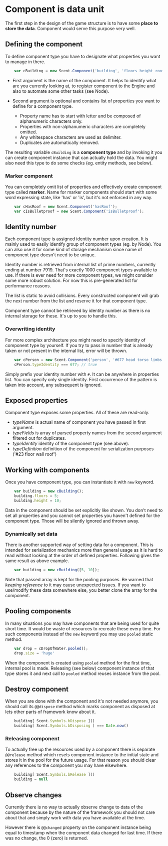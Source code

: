 # Component is data unit

The first step in the design of the game structure is to have some **place to store the data**. Component would serve this purpose very well.

## Defining the component

To define component type you have to designate what properties you want to manage in there.

```js
	var cBuilding = new Scent.Component('building', 'floors height roofType');
```

 * First argument is the name of the component. It helps to identify what are you currently looking at, to register component to the Engine and also to automate some other tasks (see Node).

 * Second argument is optional and contains list of properties you want to define for a component type.

   - Property name has to start with letter and be composed of alphanumeric characters only.
   - Properties with non-alphanumeric characters are completely omitted.
   - Any whitespace characters are used as delimiter.
   - Duplicates are automatically removed.

The resulting variable `cBuilding` is a **component type** and by invoking it you can create component instance that can actually hold the data. You might also need this type to do some checks (eg. entity methods, see below).

### Marker component

You can completely omit list of properties and effectively create component type called **marker**. Name for marker components should start with some word expressing state, like 'has' or 'is', but it's not enforced in any way.

```js
	var cHasRoof = new Scent.Component('hasRoof');
	var cIsBulletproof = new Scent.Component('isBulletproof');
```

## Identity number

Each component type is assigned identity number upon creation. It is mainly used to easily identify group of component types (eg. by Node). You can also use it for some kind of storage mechanism since name of component type doesn't need to be unique.

Identity number is retrieved from internal list of prime numbers, currently ending at number 7919. That's exactly 1000 component types available to use. If there is ever need for more component types, we might consider some more robust solution. For now this is pre-generated list for performance reasons.

The list is static to avoid collisions. Every constructed component will grab the next number from the list and reserve it for that component type.

Component type cannot be retrieved by identity number as there is no internal storage for these. It's up to you to handle this.

### Overwriting identity

For more complex architecture you might need to specify identity of component type by yourself. If you try to pass in number that is already taken or not present in the internal list, error will be thrown.

```js
	var cPerson = new Scent.Component('person', '#677 head torso limbs #1');
	cPerson.typeIdentity === 677; // true
```

Simply prefix your identity number with `#`. It can be anywhere in properties list. You can specify only single identity. First occurrence of the pattern is taken into account, any subsequent is ignored.

## Exposed properties

Component type exposes some properties. All of these are read-only.

 * *typeName* is actual name of component you have passed in first argument.
 * *typeFields* is array of parsed property names from the second argument filtered out for duplicates.
 * *typeIdentity* identity of the component type (see above).
 * *typeDefinition* definition of the component for serialization purposes ('#23 floor wall roof')

## Working with components

Once you have component type, you can instantiate it with `new` keyword.

```js
	var building = new cBuilding();
	building.floors = 5;
	building.height = 10;
```

Data in the component should be set explicitly like shown. You don't need to set all properties and you cannot set properties you haven't defined for the component type. Those will be silently ignored and thrown away.

### Dynamically set data

There is another supported way of setting data for a component. This is intended for serialization mechanics more than general usage as it is hard to read without looking at the order of defined properties. Following gives the same result as above example.

```js
	var building = new cBuilding([5, 10]);
```

Note that passed array is kept for the pooling purposes. Be warned that *keeping reference* to it may cause unexpected issues. If you want to use/modify these data somewhere else, you better clone the array for the component.

## Pooling components

In many situations you may have components that are being used for quite short time. It would be waste of resources to recreate these every time. For such components instead of the `new` keyword you may use `pooled` static method.

```js
	var drop = cDropOfWater.pooled();
	drop.size = 'huge'
```

When the component is created using `pooled` method for the first time, internal pool is made. Releasing (see below) component instance of that type stores it and next call to `pooled` method reuses instance from the pool.

## Destroy component

When you are done with the component and it's not needed anymore, you should call its `@@dispose` method which marks component as disposed at lets other parts of framework know about it.

```js
	building[ Scent.Symbols.bDispose ]()
	building[ Scent.Symbols.bDisposing ] === Date.now()
```

### Releasing component

To actually free up the resources used by a component there is separate `@@release` method which resets component instance to the initial state and stores it in the pool for the future usage. For that reason you should clear any references to the component you may have elsewhere.

```js
	building[ Scent.Symbols.bRelease ]()
	building = null
```

## Observe changes

Currently there is no way to actually observe change to data of the component because by the nature of the framework you should not care about that and simply work with data you have available at the time.

However there is `@@changed` property on the component instance being equal to timestamp when the component data changed for last time. If there was no change, the 0 (zero) is returned.
